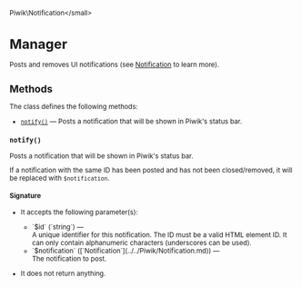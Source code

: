 <small>Piwik\Notification\</small>

Manager
=======

Posts and removes UI notifications (see [Notification](/api-reference/Piwik/Notification) to learn more).

Methods
-------

The class defines the following methods:

- [`notify()`](#notify) &mdash; Posts a notification that will be shown in Piwik's status bar.

<a name="notify" id="notify"></a>
<a name="notify" id="notify"></a>
### `notify()` 
Posts a notification that will be shown in Piwik's status bar.

If a notification with the same ID
has been posted and has not been closed/removed, it will be replaced with `$notification`.

#### Signature

-  It accepts the following parameter(s):

   <ul>
   <li>
      <div markdown="1" class="parameter">
      `$id` (`string`) &mdash;

      <div markdown="1" class="param-desc"> A unique identifier for this notification. The ID must be a valid HTML element ID. It can only contain alphanumeric characters (underscores can be used).</div>

      <div style="clear:both;"/>

      </div>
   </li>
   <li>
      <div markdown="1" class="parameter">
      `$notification` ([`Notification`](../../Piwik/Notification.md)) &mdash;

      <div markdown="1" class="param-desc"> The notification to post.</div>

      <div style="clear:both;"/>

      </div>
   </li>
   </ul>
- It does not return anything.

